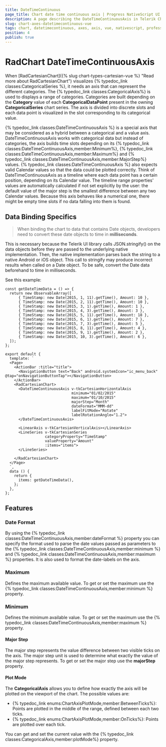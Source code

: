 ```yaml
---
title: DateTimeContinuous
page_title: Chart date time continuous axis | Progress NativeScript UI Documentation
description: A page describing the DateTimeContinuousAxis in Telerik Chart for NativeScript. This article explains the most important things you need to know before using DateTimeContinuous axis.
slug: chart-axes-datetimecontinuous-vue
tags: chart, datetimecontinuous, axes, axis, vue, nativescript, professional, ui
position: 4
publish: true
---
```


# RadChart DateTimeContinuousAxis

When [RadCartesianChart]({% slug chart-types-cartesian-vue %} "Read more about RadCartesianChart") visualizes {% typedoc_link classes:CategoricalSeries %}, it needs an axis that can represent the different categories. The {% typedoc_link classes:CategoricalAxis%} is used to displays a range of categories. Categories are built depending on the **Category** value of each **CategoricalDataPoint** present in the owning **CategoricalSeries** chart series. The axis is divided into discrete slots and each data point is visualized in the slot corresponding to its categorical value.

{% typedoc_link classes:DateTimeContinuousAxis %} is a special axis that may be considered as a hybrid between a categorical and a value axis. DateTimeContinuousAxis works with categorical data but instead of categories, the axis builds time slots depending on its {% typedoc_link classes:DateTimeContinuousAxis,member:Minimum%}, {% typedoc_link classes:DateTimeContinuousAxis,member:Maximum%} and {% typedoc_link classes:DateTimeContinuousAxis,member:MajorStep%} values. {% typedoc_link classes:DateTimeContinuousAxis %} also expects valid Calendar values so that the data could be plotted correctly. Think of DateTimeContinuousAxis as a timeline where each data point has a certain position, depending on its Calendar value. The timeline range properties' values are automatically calculated if not set explicitly by the user: the default value of the major step is the smallest difference between any two Calendar values. Because this axis behaves like a numerical one, there might be empty time slots if no data falling into them is found.

## Data Binding Specifics

> When binding the chart to data that contains Date objects, developers need to convert these date objects to time in **milliseconds**.

This is necessary because the Telerik UI library calls JSON.stringify() on the data objects before they are passed to the underlying native implementation. Then, the native implementation
parses back the string to a native Android or iOS object. This call to stringify may produce incorrect results when called on a Date object. To be safe, convert the Date data beforehand to time in milliseconds.

See this example:

```
const getDateTimeData = () => {
  return new ObservableArray([
      { TimeStamp: new Date(2015, 1, 11).getTime(), Amount: 10 },
      { TimeStamp: new Date(2015, 2, 11).getTime(), Amount: 10 },
      { TimeStamp: new Date(2015, 3, 1).getTime(), Amount: 1 },
      { TimeStamp: new Date(2015, 4, 3).getTime(), Amount: 3 },
      { TimeStamp: new Date(2015, 5, 11).getTime(), Amount: 18 },
      { TimeStamp: new Date(2015, 6, 1).getTime(), Amount: 7 },
      { TimeStamp: new Date(2015, 7, 3).getTime(), Amount: 5 },
      { TimeStamp: new Date(2015, 8, 11).getTime(), Amount: 4 },
      { TimeStamp: new Date(2015, 9, 1).getTime(), Amount: 2 },
      { TimeStamp: new Date(2015, 10, 3).getTime(), Amount: 6 },
  ]);
};

export default {
  template: `
  <Page>
    <ActionBar :title="title">
      <NavigationButton text="Back" android.systemIcon="ic_menu_back" @tap="onNavigationButtonTap"></NavigationButton>
    </ActionBar>
    <RadCartesianChart>
      <DateTimeContinuousAxis v-tkCartesianHorizontalAxis
                              minimum="01/02/2015"
                              maximum="01/10/2015"
                              majorStep="Month"
                              dateFormat="MMM-dd"
                              labelFitMode="Rotate"
                              labelRotationAngle="1.2">
      </DateTimeContinuousAxis>

      <LinearAxis v-tkCartesianVerticalAxis></LinearAxis>
      <LineSeries v-tkCartesianSeries
                  categoryProperty="TimeStamp"
                  valueProperty="Amount"
                  :items="items">
      </LineSeries>

    </RadCartesianChart>
  </Page>
  `,
  data () {
    return {
      items: getDateTimeData(),
    };
  },
};
```

## Features

### Date Format
By using the {% typedoc_link classes:DateTimeContinuousAxis,member:dateFormat %} property you can specify the format used to parse the date values passed as parameters to the {% typedoc_link classes:DateTimeContinuousAxis,member:minimum %} and {% typedoc_link classes:DateTimeContinuousAxis,member:maximum %} properties. It is also used to format the date-labels on the axis.

### Maximum

Defines the maximum available value. To get or set the maximum use the {% typedoc_link classes:DateTimeContinuousAxis,member:minimum %} property.

### Minimum

Defines the minimum available value. To get or set the maximum use the {% typedoc_link classes:DateTimeContinuousAxis,member:maximum %} property.

#### Major Step

The major step represents the value difference between two visible ticks on the axis. The major step unit is used to determine what exactly the value of the major step represents. To get or set the major step use the **majorStep** property.

#### Plot Mode

The **CategoricalAxis** allows you to define how exactly the axis will be plotted on the viewport of the chart. The possible values are:

* {% typedoc_link enums:ChartAxisPlotMode,member:BetweenTicks%}: Points are plotted in the middle of the range, defined between each two ticks.
* {% typedoc_link enums:ChartAxisPlotMode,member:OnTicks%}: Points are plotted over each tick.

You can get and set the current value with the {% typedoc_link classes:CategoricalAxis,member:plotMode%} property.
